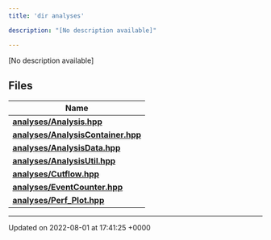 ```yaml
---
title: 'dir analyses'

description: "[No description available]"

---
```







[No description available]

## Files

| Name           |
| -------------- |
| **[analyses/Analysis.hpp](/documentation/code/darkbit_development/files/analysis_8hpp/#file-analysis.hpp)**  |
| **[analyses/AnalysisContainer.hpp](/documentation/code/darkbit_development/files/analysiscontainer_8hpp/#file-analysiscontainer.hpp)**  |
| **[analyses/AnalysisData.hpp](/documentation/code/darkbit_development/files/analysisdata_8hpp/#file-analysisdata.hpp)**  |
| **[analyses/AnalysisUtil.hpp](/documentation/code/darkbit_development/files/analysisutil_8hpp/#file-analysisutil.hpp)**  |
| **[analyses/Cutflow.hpp](/documentation/code/darkbit_development/files/cutflow_8hpp/#file-cutflow.hpp)**  |
| **[analyses/EventCounter.hpp](/documentation/code/darkbit_development/files/eventcounter_8hpp/#file-eventcounter.hpp)**  |
| **[analyses/Perf_Plot.hpp](/documentation/code/darkbit_development/files/perf__plot_8hpp/#file-perf-plot.hpp)**  |






-------------------------------

Updated on 2022-08-01 at 17:41:25 +0000

